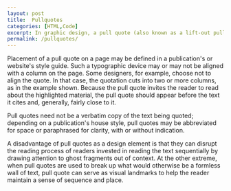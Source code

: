 ```yaml
---
layout: post
title:  Pullquotes
categories: [HTML,Code]
excerpt: In graphic design, a pull quote (also known as a lift-out pull quote) is a key phrase, quotation, or excerpt that has been pulled from an article and used as a page layout graphic element, serving to entice readers into the article or to highlight a key topic.
permalink: /pullquotes/
---
```

Placement of a pull quote on a page may be defined in a publication's or website's style guide. Such a typographic device may or may not be aligned with a column on the page. Some designers, for example, choose not to align the quote. In that case, the quotation cuts into two or more columns, as in the example shown. Because the pull quote invites the reader to read about the highlighted material, the pull quote should appear before the text it cites and, generally, fairly close to it.

Pull quotes need not be a verbatim copy of the text being quoted; depending on a publication's house style, pull quotes may be abbreviated for space or paraphrased for clarity, with or without indication.

A disadvantage of pull quotes as a design element is that they can disrupt the reading process of readers invested in reading the text sequentially by drawing attention to ghost fragments out of context. At the other extreme, when pull quotes are used to break up what would otherwise be a formless wall of text, pull quote can serve as visual landmarks to help the reader maintain a sense of sequence and place.
